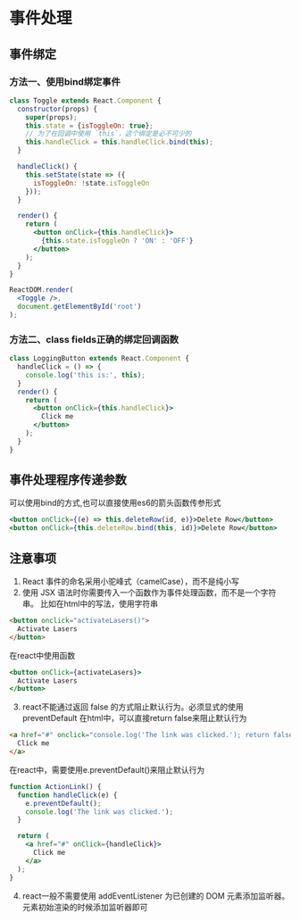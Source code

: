 # 事件处理

## 事件绑定
### 方法一、使用bind绑定事件
```jsx
class Toggle extends React.Component {
  constructor(props) {
    super(props);
    this.state = {isToggleOn: true};
    // 为了在回调中使用 `this`，这个绑定是必不可少的
    this.handleClick = this.handleClick.bind(this);
  }

  handleClick() {
    this.setState(state => ({
      isToggleOn: !state.isToggleOn
    }));
  }

  render() {
    return (
      <button onClick={this.handleClick}>
        {this.state.isToggleOn ? 'ON' : 'OFF'}
      </button>
    );
  }
}

ReactDOM.render(
  <Toggle />,
  document.getElementById('root')
);
```

### 方法二、class fields正确的绑定回调函数
```jsx
class LoggingButton extends React.Component {
  handleClick = () => {
    console.log('this is:', this);
  }
  render() {
    return (
      <button onClick={this.handleClick}>
        Click me
      </button>
    );
  }
}
```

## 事件处理程序传递参数
可以使用bind的方式,也可以直接使用es6的箭头函数传参形式
```jsx
<button onClick={(e) => this.deleteRow(id, e)}>Delete Row</button>
<button onClick={this.deleteRow.bind(this, id)}>Delete Row</button>
```

## 注意事项
1. React 事件的命名采用小驼峰式（camelCase），而不是纯小写
2. 使用 JSX 语法时你需要传入一个函数作为事件处理函数，而不是一个字符串。
比如在html中的写法，使用字符串
```html
<button onclick="activateLasers()">
  Activate Lasers
</button>
```
在react中使用函数
```jsx
<button onClick={activateLasers}>
  Activate Lasers
</button>
```
3. react不能通过返回 false 的方式阻止默认行为。必须显式的使用 preventDefault
在html中，可以直接return false来阻止默认行为
```html
<a href="#" onclick="console.log('The link was clicked.'); return false">
  Click me
</a>
```
在react中，需要使用e.preventDefault()来阻止默认行为
```jsx
function ActionLink() {
  function handleClick(e) {
    e.preventDefault();
    console.log('The link was clicked.');
  }

  return (
    <a href="#" onClick={handleClick}>
      Click me
    </a>
  );
}
```
4. react一般不需要使用 addEventListener 为已创建的 DOM 元素添加监听器。元素初始渲染的时候添加监听器即可
